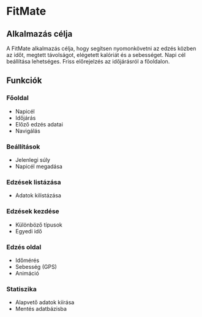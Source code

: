 # FitMate

## Alkalmazás célja
A FitMate alkalmazás célja, hogy segítsen nyomonkövetni az edzés közben az időt, megtett távolságot, elégetett kalóriát és a sebességet. Napi cél beállítása lehetséges. Friss előrejelzés az időjárásról a főoldalon.

## Funkciók

### Főoldal
- Napicél
- Időjárás
- Előző edzés adatai
- Navigálás
### Beállítások
- Jelenlegi súly
- Napicél megadása
### Edzések listázása
- Adatok kilistázása
### Edzések kezdése
- Különböző típusok
- Egyedi idő
### Edzés oldal
- Időmérés
- Sebesség (GPS)
- Animáció
### Statiszika
- Alapvető adatok kiírása
- Mentés adatbázisba


